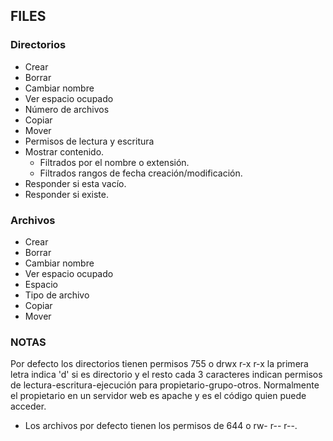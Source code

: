 
## FILES

### Directorios
- Crear
- Borrar
- Cambiar nombre
- Ver espacio ocupado
- Número de archivos
- Copiar
- Mover
- Permisos de lectura y escritura
- Mostrar contenido. 
    * Filtrados por el nombre o extensión. 
    * Filtrados rangos de fecha creación/modificación.
- Responder si esta vacío.
- Responder si existe.

### Archivos
- Crear
- Borrar
- Cambiar nombre
- Ver espacio ocupado
- Espacio
- Tipo de archivo
- Copiar
- Mover

### NOTAS
Por defecto los directorios tienen permisos 755 o drwx r-x r-x la primera letra indica 'd' si es directorio y el resto cada 3 caracteres indican permisos de lectura-escritura-ejecución para propietario-grupo-otros.
Normalmente el propietario en un servidor web es apache y es el código quien puede acceder.

- Los archivos por defecto tienen los permisos de 644 o rw- r-- r--.

